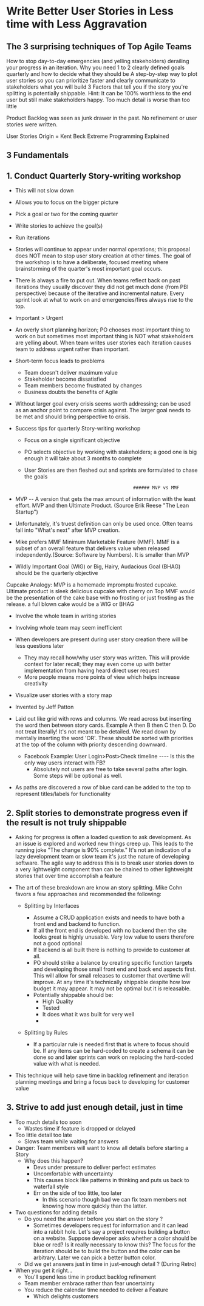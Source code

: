 # Write Better User Stories in Less time with Less Aggravation
## The 3 surprising techniques of Top Agile Teams

How to stop day-to-day emergencies (and yelling stakeholders) derailing your progress in an iteration.
Why you need 1 to 2 clearly defined goals quarterly and how to decide what they should be
A step-by-step way to plot user stories so you can prioritize faster and clearly communicate to stakeholders what you will build
3 Factors that tell you if the story you're splitting is potentially shippable. Hint: It can be 100% worthless to the end user but still make stakeholders happy.
Too much detail is worse than too little


Product Backlog was seen as junk drawer in the past. No refinement or user stories were written.

User Stories Origin = Kent Beck Extreme Programming Explained


## 3 Fundamentals

## 1. Conduct Quarterly Story-writing workshop
  * This will not slow down
  * Allows you to focus on the bigger picture
  * Pick a goal or two for the coming quarter
  * Write stories to achieve the goal(s)
  * Run iterations
  * Stories will continue to appear under normal operations; this proposal does NOT mean to stop user story creation at other times. The goal of the workshop is to have a deliberate, focused meeting where brainstorming of the quarter's most important goal occurs.
  * There is always a fire to put out. When teams reflect back on past iterations they usually discover they did not get much done (from PBI perspective) because of the iterative and incremental nature. Every sprint look at what to work on and emergencies/fires always rise to the top.
  * Important > Urgent
  * An overly short planning horizon; PO chooses most important thing to work on but sometimes most important thing is NOT what stakeholders are yelling about. When team writes user stories each iteration causes team to address urgent rather than important.
  * Short-term focus leads to problems
    - Team doesn't deliver maximum value
    - Stakeholder become dissatisfied
    - Team members become frustrated by changes
    - Business doubts the benefits of Agile
 * Without larger goal every crisis seems worth addressing; can be used as an anchor point to compare crisis against. The larger goal needs to be met and should bring perspective to crisis.

 * Success tips for quarterly Story-writing workshop
    - Focus on a single significant objective
    - PO selects objective by working with stakeholders; a good one is big enough it will take about 3 months to complete
    - User Stories are then fleshed out and sprints are formulated to chase the goals

                                                  ###### MVP vs MMF
 * MVP -- A version that gets the max amount of information with the least effort. MVP and then Ultimate Product. (Source Erik Reese "The Lean Startup")
 * Unfortunately, it's truest definition can only be used once. Often teams fall into "What's next" after MVP creation.
 * Mike prefers MMF Minimum Marketable Feature (MMF). MMF is a subset of an overall feature that delivers value when released independently.(Source: Software by Numbers). It is smaller than MVP
 * Wildly Important Goal (WIG) or Big, Hairy, Audacious Goal (BHAG) should be the quarterly objective

Cupcake Analogy:
  MVP is a homemade impromptu frosted cupcake.
  Ultimate product is sleek delicious cupcake with cherry on Top
  MMF would be the presentation of the cake base with no frosting or just frosting as the release.
  a full blown cake would be a WIG or BHAG


  *  Involve the whole team in writing stories
 * Involving whole team may seem inefficient
 * When developers are present during user story creation there will be less questions later
    - They may recall how/why user story was written. This will provide context for later recall; they may even come up with better implementation from having heard direct user request
    - More people means more points of view which helps increase creativity

  * Visualize user stories with a story map
 * Invented by Jeff Patton
 * Laid out like grid with rows and columns. We read across but inserting the word then between story cards. Example A then B then C then D. Do not treat literally! It's not meant to be detailed. We read down by mentally inserting the word 'OR'.  These should be sorted with priorities at the top of the column with priority descending downward.
      * Facebook Example: User Login>Post>Check timeline ---- Is this the only way users interact with FB? 
        * Absolutely not users are free to take several paths after login. Some steps will be optional as well.
 * As paths are discovered a row of blue card can be added to the top to represent titles/labels for functionality 
 
## 2. Split stories to demonstrate progress even if the result is not truly shippable

  * Asking for progress is often a loaded question to ask development. As an issue is explored and worked new things creep up. This leads to the running joke "The change is 90% complete." It's not an indication of a lazy development team or slow team it's just the nature of developing software. The agile way to address this is to break user stories down to a very lightweight component than can be chained to other lightweight stories that over time accomplish a feature

  * The art of these breakdown are know an story splitting. Mike Cohn favors a few approaches and recommended the following:
    * Splitting by Interfaces 
      * Assume a CRUD application exists and needs to have both a front end and backend to function.
      * If all the front end is developed with no backend then the site looks great is highly unusable. Very low value to users therefore not a good optional
      * If backend is all built there is nothing to provide to customer at all. 
      * PO should strike a balance by creating specific function targets and developing those small front end and back end aspects first. This will allow for small releases to customer that overtime will improve. At any time it's technically shippable despite how low budget it may appear. It may not be optimal but it is releasable. 
      * Potentially shippable should be:
        * High Quality
        * Tested
        * It does what it was built for very well
        * 
      
    * Splitting by Rules
      * If a particular rule is needed first that is where to focus should be. If any items can be hard-coded to create a schema it can be done so and later sprints can work on replacing the hard-coded value with what is needed.
      
  * This technique will help save time in backlog refinement and iteration planning meetings and bring a focus back to developing for customer value 
    
## 3. Strive to add just enough detail, just in time

  * Too much details too soon
    * Wastes time if feature is dropped or delayed
  * Too little detail too late
    * Slows team while waiting for answers
  * Danger: Team members will want to know all details before starting a Story  
    * Why does this happen?
      * Devs under pressure to deliver perfect estimates
      * Uncomfortable with uncertainty 
      * This causes block like patterns in thinking and puts us back to waterfall style
      * Err on the side of too little, too later
        * In this scenario though bad we can fix team members not knowing how more quickly than the latter. 
  * Two questions for adding details  
    * Do you need the answer before you start on the story ?
      * Sometimes developers request for information and it can lead into a rabbit hole. Let's say a project requires building a button on a website. Suppose developer asks whether a color should be blue or red? Is it really necessary to know this? The focus for the iteration should be to build the button and the color can be arbitrary. Later we can pick a better button color.
    * Did we get answers just in time in just-enough detail ? (During Retro)
  * When you get it right...
    * You'll spend less time in product backlog refinement
    * Team member embrace rather than fear uncertainty
    * You reduce the calendar time needed to deliver a Feature 
      * Which delights customers
  
